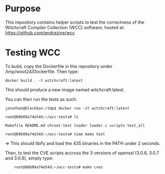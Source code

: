# Purpose

This repository contains helper scripts to test the correctness of the Witchcraft Compiler Collection (WCC) software, hosted at: https://github.com/endrazine/wcc

# Testing WCC

To build, copy the Dockerfile in this repository under /tmp/woot24/Dockerfile. Then type:

	docker build . -t witchcraft:latest

This should produce a new image named witchcraft:latest.

You can then run the tests as such:

	jonathan@blackbox:/tmp$ docker run -it witchcraft:latest

	root@60b09a74e54d:~/wcc-tests# ls

	Makefile README.md chroot-test loader loader.c scripts test_all

	root@60b09a74e54d:~/wcc-tests# time make test

=> This should libify and load the 435 binaries in the PATH under 2 seconds.

Then, to test the CVE scripts accross the 3 versions of openssl (3.0.6, 3.0.7 and 3.0.8), simply type: 

        root@60b09a74e54d:~/wcc-tests# make cves

